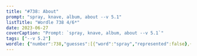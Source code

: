 ```yaml
---
title: "#738: About"
prompt: "spray, knave, album, about --v 5.1"
listTitle: "Wordle 738 4/6*"
date: 2023-06-27
coverCaption: "Prompt: `spray, knave, album, about --v 5.1`"
tags: ["--v 5.2"]
wordle: {"number":738,"guesses":[{"word":"spray","represented":false},{"word":"knave","represented":null},{"word":"album","represented":null},{"word":"about","represented":null}]}
---
```

